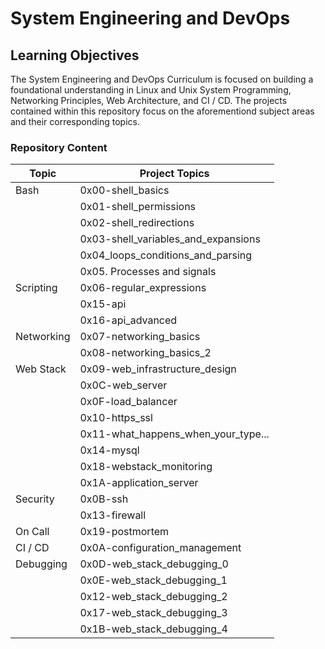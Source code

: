 # System Engineering and DevOps

## Learning Objectives
The System Engineering and DevOps Curriculum is focused on building a foundational understanding in Linux
and Unix System Programming, Networking Principles, Web Architecture, and CI / CD. The projects contained
within this repository focus on the aforementiond subject areas and their corresponding topics.

### Repository Content
 
|   Topic      |          Project Topics              |
| ------------ | ------------------------------------ |
|   Bash       |  0x00-shell_basics                   |
|              |  0x01-shell_permissions              |
|              |  0x02-shell_redirections             |
|              |  0x03-shell_variables_and_expansions |
|              |  0x04_loops_conditions_and_parsing   |
|              |  0x05. Processes and signals         |
|  Scripting   |  0x06-regular_expressions            |
|              |  0x15-api                            |
|              |  0x16-api_advanced                   |
|  Networking  |  0x07-networking_basics              |
|              |  0x08-networking_basics_2            |
|  Web Stack   |  0x09-web_infrastructure_design      |
|              |  0x0C-web_server                     |
|              |  0x0F-load_balancer                  |
|              |  0x10-https_ssl                      |
|              |  0x11-what_happens_when_your_type... |
|              |  0x14-mysql                          |
|              |  0x18-webstack_monitoring            |
|              |  0x1A-application_server             |
|  Security    |  0x0B-ssh                            |
|              |  0x13-firewall                       |
|  On Call     |  0x19-postmortem                     |
|  CI / CD     |  0x0A-configuration_management       |
|  Debugging   |  0x0D-web_stack_debugging_0          |
|              |  0x0E-web_stack_debugging_1          | 
|              |  0x12-web_stack_debugging_2          |
|              |  0x17-web_stack_debugging_3          |
|              |  0x1B-web_stack_debugging_4          |
